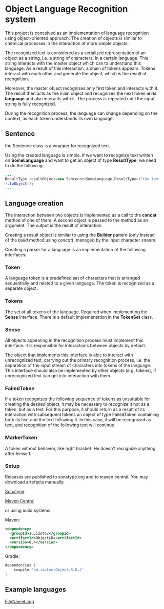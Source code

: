 # Object Language Recognition system

This project is conceived as an implementation of language recognition using 
object-oriented approach. The creation of objects is similar to chemical 
processes in the interaction of more simple objects.

The recognized text is considered as a serialized representation of an object as a string, i.e. a
 string of characters, in a certain language. This string interacts with the master object which 
 can to understand this language. As a result of this interaction, a chain of tokens appears.
 Tokens interact with each other and generate the object, which is the result of recognition.
 
 Moreover, the master object recognizes only first token and interacts with it. The result then 
 acts as the main object and recognizes the next token **in its language** and also interacts with
  it. The process is repeated until the input string is fully recognized.
  
  During the recognition process, the language can change depending on the context, as each token
   understands its own language.

## Sentence
the Sentence class is a wrapper for recognized text.

Using the created language is simple. If we want to recognize text written on **SomeLanguage** and 
want to get an object of type **ResultType**, we need to do the following:

```java
...
ResultType resultObject=new Sentence<SomeLanguage,ResultType>("the text for recognition", new SomeLanguage()
).toObject();
...
```

## Language creation

The interaction between two objects is implemented as a call to the **concat** method of one of them.
 A second object is passed to the method as an argument. The output is the result of interaction.
 
 Creating a result object is similar to using the **Builder** pattern (only instead of the 
 *build* method using *concat*), managed by the input character stream.
 
Creating a parser for a language is an implementation of the following interfaces:

### Token
A language token is a predefined set of characters that is arranged sequentially and related to 
a given language. The token is recognized as a separate object.
### Tokens
The set of all tokens of the language. Required when implementing the **Sense** interface. There
  is a default implementation in the **TokenSet** class.

### Sense
All objects appearing in the recognition process must implement this interface. It is responsible
 for interactions between objects by default.

The object that implements this interface is able to interact with 
unrecognized text, carrying out the primary recognition process, i.e. the separation of 
the input stream of characters into tokens of the language.
This interface should also be implemented by other objects (e.g. tokens), if unrecognized text 
can get into interaction with them.

### FailedToken

If a token recognizes the following sequence of tokens as unsuitable for creating the desired
object, it may be necessary to recognize it not as a token, but as a text. For this purpose,
it should return as a result of its interaction with subsequent tokens an object of type
FailedToken containing both its text and the text following it. In this case, it will be
recognized as text, and recognition of the following text will continue.

### MarkerToken

A token without behavior, like right bracket. He doesn't recognize anything after himself.

### Setup

Releases are published to sonatype.org and to maven central. You may download artefacts manually:

[Sonatype](https://oss.sonatype.org/content/groups/staging/su/izotov/ObjectLR/)

[Maven Central](http://repo1.maven.org/maven2/su/izotov/ObjectLR/)

or using build systems.

Maven:

```xml
<dependency>
  <groupId>su.izotov</groupId>
  <artifactId>ObjectLR</artifactId>
  <version>0.4</version>
</dependency>
```

Gradle:

```groovy
dependencies {
    compile 'su.izotov:ObjectLR:0.4'
}
```
 
## Example languages

[FileNameLang](https://github.com/vizotov/FileNameLang)

